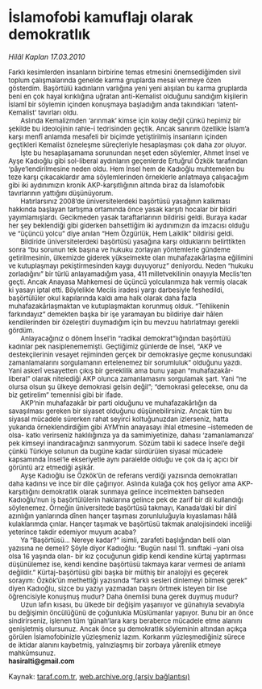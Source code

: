 # İslamofobi kamuflajı olarak demokratlık

*Hilâl Kaplan 17.03.2010*

<div class="yazi"><p class="MsoNormal" style="MARGIN: 0cm 12.6pt 0pt 0cm"><font size="2">Farklı kesimlerden insanların birbirine temas etmesini önemsediğimden sivil toplum çalışmalarında genelde karma gruplarda mesai vermeye özen gösterdim. Başörtülü kadınların varlığına yeni yeni alışılan bu karma gruplarda beni en çok hayal kırıklığına uğratan anti-Kemalist olduğunu sandığım kişilerin İslamî bir söylemin içinden konuşmaya başladığım anda takındıkları ‘latent-Kemalist’ tavırları oldu. </font></p>
<p class="MsoNormal" style="MARGIN: 0cm 12.6pt 0pt 0cm; TEXT-INDENT: 18pt"><font size="2">Aslında Kemalizmden ‘arınmak’ kimse için kolay değil çünkü hepimiz bir şekilde bu ideolojinin rahle-i tedrisinden geçtik. Ancak sanırım özellikle İslam’a karşı menfî anlamda mesafeli bir biçimde yetiştirilmiş insanların içinden geçtikleri Kemalist özneleşme süreçleriyle hesaplaşması çok daha zor oluyor. </font></p>
<p class="MsoNormal" style="MARGIN: 0cm 12.6pt 0pt 0cm; TEXT-INDENT: 18pt"><font size="2">İşte bu hesaplaşamama sorunundan neşet eden söylemler, Ahmet İnsel ve Ayşe Kadıoğlu gibi sol-liberal aydınların geçenlerde Ertuğrul Özkök tarafından ‘pâye’lendirilmesine neden oldu. Hem İnsel hem de Kadıoğlu muhtemelen bu teze karşı çıkacaklardır ama söylemlerinden örneklerle anlatmaya çalışacağım gibi iki aydınımızın kronik AKP-karşıtlığının altında biraz da İslamofobik tavırlarının yattığını düşünüyorum.</font></p>
<p class="MsoNormal" style="MARGIN: 0cm 12.6pt 0pt 0cm; TEXT-INDENT: 18pt"><font size="2">Hatırlarsınız 2008’de üniversitelerdeki başörtüsü yasağının kalkması hakkında başlayan tartışma ortamında önce yasak karşıtı hocalar bir bildiri yayımlamışlardı. Gecikmeden yasak taraftarlarının bildirisi geldi. Buraya kadar her şey beklendiği gibi giderken bahsettiğim iki aydınımızın da imzacısı olduğu ve “üçüncü yolcu” diye anılan “Hem Özgürlük, Hem Laiklik” bildirisi geldi. </font></p>
<p class="MsoNormal" style="MARGIN: 0cm 12.6pt 0pt 0cm; TEXT-INDENT: 18pt"><font size="2">Bildiride üniversitelerdeki başörtüsü yasağına karşı olduklarını belirttikten sonra “bu sorunun tek başına ve hukuku zorlayan yöntemlerle gündeme getirilmesinin, ülkemizde giderek yükselmekte olan muhafazakârlaşma eğilimini ve kutuplaşmayı pekiştirmesinden kaygı duyuyoruz” deniyordu. Neden “hukuku zorladığını” bir türlü anlayamadığım yasa, 411 milletvekilinin onayıyla Meclis’ten geçti. Ancak Anayasa Mahkemesi de üçüncü yolcularımıza hak vermiş olacak ki yasayı iptal etti. Böylelikle Meclis iradesi yargı darbesiyle feshedildi, başörtülüler okul kapılarında kaldı ama halk olarak daha fazla muhafazakârlaşmaktan ve kutuplaşmaktan korunmuş olduk. “Tehlikenin farkındayız” demekten başka bir işe yaramayan bu bildiriye dair hâlen kendilerinden bir özeleştiri duymadığım için bu mevzuu hatırlatmayı gerekli gördüm. </font></p>
<p class="MsoNormal" style="MARGIN: 0cm 12.6pt 0pt 0cm; TEXT-INDENT: 18pt"><font size="2">Anlayacağınız o dönem İnsel’in “radikal demokrat”lığından başörtülü kadınlar pek nasiplenememişti. Geçtiğimiz günlerde de İnsel, “AKP ve destekçilerinin vesayet rejiminden gerçek bir demokrasiye geçme konusundaki zamanlamalarını sorgulamanın ertelenemez bir sorumluluk” olduğunu yazdı. Yani askerî vesayetten çıkış bir gereklilik ama bunu yapan “muhafazakâr-liberal” olarak nitelediği AKP olunca zamanlamasını sorgulamak şart. Yani “ne olursa olsun şu ülkeye demokrasi gelsin değil”; “demokrasi gelecekse, onu da biz getirelim” temennisi gibi bir ifade. </font></p>
<p class="MsoNormal" style="MARGIN: 0cm 12.6pt 0pt 0cm; TEXT-INDENT: 18pt"><font size="2">AKP’nin muhafazakâr bir parti olduğunu ve muhafazakârlığın da savaşılması gereken bir siyaset olduğunu düşünebilirsiniz. Ancak tüm bu siyasal mücadele sürerken rahat seyirci koltuğunuzdan izlerseniz, hatta yukarıda örneklendirdiğim gibi AYM’nin anayasayı ihlal etmesine –istemeden de olsa- katkı verirseniz haklılığınıza ya da samimiyetinize, dahası ‘zamanlamanıza’ pek kimseyi inandıracağınızı sanmıyorum. Sözüm tabii ki sadece İnsel’e değil çünkü Türkiye solunun da bugüne kadar sürdürülen siyasal mücadele kapsamında İnsel’le ekseriyetle aynı paralelde olduğu ve çok da iç açıcı bir görüntü arz etmediği aşikâr.</font></p>
<p class="MsoNormal" style="MARGIN: 0cm 12.6pt 0pt 0cm; TEXT-INDENT: 18pt"><font size="2">Ayşe Kadıoğlu ise Özkök’ün de referans verdiği yazısında demokratları daha kadınsı ve ince bir dile çağırıyor. Aslında kulağa çok hoş geliyor ama AKP-karşıtlığını demokratlık olarak sunmaya gelince incelmekten bahseden Kadıoğlu’nun iş başörtülülerin haklarına gelince pek de zarif bir dil kullandığı söylenemez. Örneğin üniversitede başörtüsü takmayı, Kanada’daki bir dinî azınlığın yanlarında dînen hançer taşıması zorunluluğuyla kıyaslaması hâlâ kulaklarımda çınlar. Hançer taşımak ve başörtüsü takmak analojisindeki inceliği yeterince takdir edemiyor muyum acaba? </font></p>
<p class="MsoNormal" style="MARGIN: 0cm 12.6pt 0pt 0cm; TEXT-INDENT: 18pt"><font size="2">Ya “Başörtüsü... Nereye kadar?” isimli, zarafeti başlığından belli olan yazısına ne demeli? Şöyle diyor Kadıoğlu: “Bugün nasıl 11. sınıftaki –yani olsa olsa 16 yaşında olan- bir kız çocuğunun gidip kendi kendine kürtaj yaptırması düşünülemez ise, kendi kendine başörtüsü takmaya karar vermesi de anlamlı değildir.” Kürtaj-başörtüsü gibi başka bir müthiş bir analojiyi es geçerek sorayım: Özkök’ün methettiği yazısında “farklı sesleri dinlemeyi bilmek gerek” diyen Kadıoğlu, sizce bu yazıyı yazmadan başını örtmek isteyen bir lise öğrencisiyle konuşmuş mudur? Daha önemlisi buna gerek duymuş mudur? </font></p>
<p class="MsoNormal" style="MARGIN: 0cm 12.6pt 0pt 0cm; TEXT-INDENT: 18pt"><font size="2">Uzun lafın kısası, bu ülkede bir değişim yaşanıyor ve günahıyla sevabıyla bu değişimin öncülüğünü de çoğunlukla Müslümanlar yapıyor. Bunu bir an önce sindirirseniz, işlenen tüm ‘günah’lara karşı beraberce mücadele etme alanını genişletmiş olursunuz. Ancak önce şu demokratlık söyleminin altından açıkça görülen İslamofobinizle yüzleşmeniz lazım. Korkarım yüzleşmediğiniz sürece de iktidar alanını kaybetmiş, yalnızlaşmış bir zorbaya yârenlik etmeye mahkûmsunuz.</font></p>
<p class="MsoNormal" style="MARGIN: 0cm 12.45pt 0pt 0cm"><b style="mso-bidi-font-weight: normal"><font size="2">hasiralti@gmail.com<span style="mso-no-proof: yes"><?xml:namespace prefix = o ns = "urn:schemas-microsoft-com:office:office" /><o:p></o:p></span></font></b></p>
</div>

Kaynak: [taraf.com.tr](http://www.taraf.com.tr:80/makale/10489.htm), [web.archive.org (arşiv bağlantısı)](http://web.archive.org/web/20100322191207/http://www.taraf.com.tr:80/makale/10489.htm)
